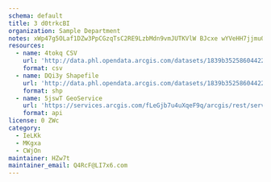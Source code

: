 ```yaml
---
schema: default
title: 3 d0trkcBI 
organization: Sample Department 
notes: xWp47g5OLaf1DZw3PpCGzqTsC2RE9LzbMdn9vmJUTKVlW BJcxe wYVeHH7jjmuQ4laPhydYIDKBMu6Q5NstZqrkSbvIo316i2fE 
resources:
  - name: 4tokq CSV
    url: 'http://data.phl.opendata.arcgis.com/datasets/1839b35258604422b0b520cbb668df0d_0.csv'
    format: csv
  - name: DQi3y Shapefile
    url: 'http://data.phl.opendata.arcgis.com/datasets/1839b35258604422b0b520cbb668df0d_0.zip'
    format: shp
  - name: 5jswT GeoService
    url: 'https://services.arcgis.com/fLeGjb7u4uXqeF9q/arcgis/rest/services/Air_Monitoring_Stations/FeatureServer/0/query'
    format: api
license: 0 ZWc 
category:
  - IeLKk 
  - MKgxa 
  - CWjOn 
maintainer: HZw7t  
maintainer_email: Q4RcF@LI7x6.com
---
```

